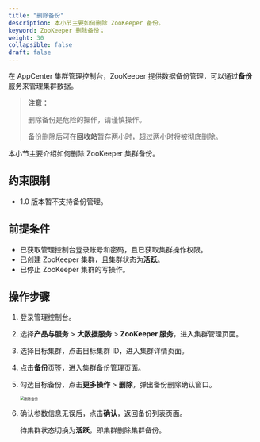 ```yaml
---
title: "删除备份"
description: 本小节主要如何删除 ZooKeeper 备份。 
keyword: ZooKeeper 删除备份；
weight: 30
collapsible: false
draft: false
---
```




在 AppCenter 集群管理控制台，ZooKeeper 提供数据备份管理，可以通过**备份**服务来管理集群数据。

> **注意：**
> 
> 删除备份是危险的操作，请谨慎操作。
> 
> 备份删除后可在**回收站**暂存两小时，超过两小时将被彻底删除。

本小节主要介绍如何删除 ZooKeeper 集群备份。

## 约束限制

- 1.0 版本暂不支持备份管理。

## 前提条件

- 已获取管理控制台登录账号和密码，且已获取集群操作权限。
- 已创建 ZooKeeper 集群，且集群状态为**活跃**。
- 已停止 ZooKeeper 集群的写操作。

## 操作步骤

1. 登录管理控制台。
2. 选择**产品与服务** > **大数据服务** > **ZooKeeper 服务**，进入集群管理页面。
3. 选择目标集群，点击目标集群 ID，进入集群详情页面。
4. 点击**备份**页签，进入集群备份管理页面。
5. 勾选目标备份，点击**更多操作** > **删除**，弹出备份删除确认窗口。

   <img src="../../../_images/backup_delete.png" alt="删除备份" style="zoom:50%;" />

6. 确认参数信息无误后，点击**确认**，返回备份列表页面。

   待集群状态切换为**活跃**，即集群删除集群备份。

